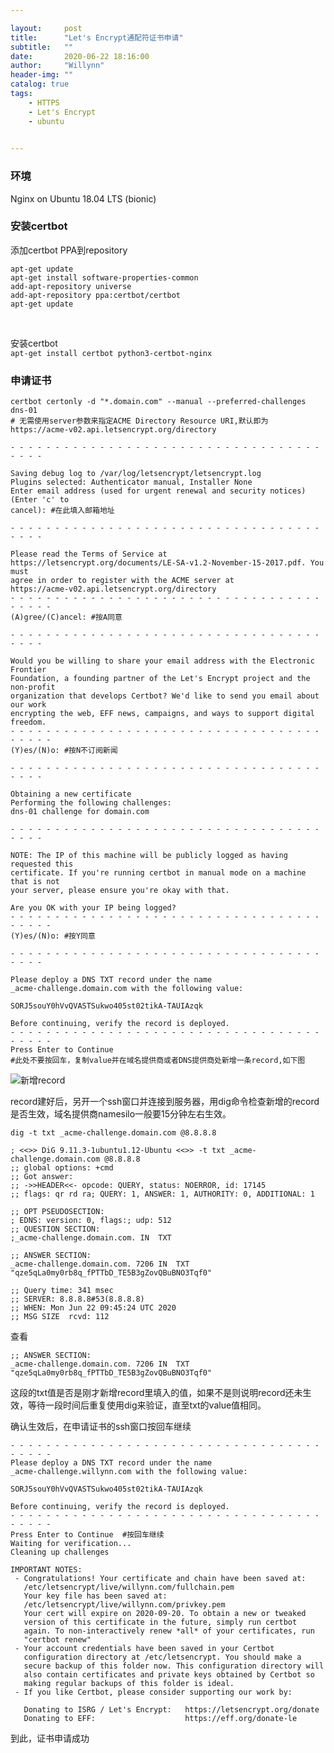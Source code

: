```yaml
---

layout:     post
title:      "Let's Encrypt通配符证书申请"
subtitle:   ""
date:       2020-06-22 18:16:00
author:     "Willynn"
header-img: ""
catalog: true
tags:
    - HTTPS
    - Let's Encrypt
    - ubuntu
    

---
```




### 环境
Nginx on Ubuntu 18.04 LTS (bionic)<br>

### 安装certbot
添加certbot PPA到repository
```
apt-get update
apt-get install software-properties-common
add-apt-repository universe
add-apt-repository ppa:certbot/certbot
apt-get update
```
<br>

安装certbot<br>
```apt-get install certbot python3-certbot-nginx```
<br>

### 申请证书
```
certbot certonly -d "*.domain.com" --manual --preferred-challenges dns-01   
# 无需使用server参数来指定ACME Directory Resource URI,默认即为https://acme-v02.api.letsencrypt.org/directory
```
```- - - - - - - - - - - - - - - - - - - - - - - - - - - - - - - - - - - - - - - ```
```
Saving debug log to /var/log/letsencrypt/letsencrypt.log
Plugins selected: Authenticator manual, Installer None
Enter email address (used for urgent renewal and security notices) (Enter 'c' to
cancel): #在此填入邮箱地址
```
```- - - - - - - - - - - - - - - - - - - - - - - - - - - - - - - - - - - - - - - ```
```
Please read the Terms of Service at
https://letsencrypt.org/documents/LE-SA-v1.2-November-15-2017.pdf. You must
agree in order to register with the ACME server at
https://acme-v02.api.letsencrypt.org/directory
- - - - - - - - - - - - - - - - - - - - - - - - - - - - - - - - - - - - - - - -
(A)gree/(C)ancel: #按A同意
```
```- - - - - - - - - - - - - - - - - - - - - - - - - - - - - - - - - - - - - - - ```
```
Would you be willing to share your email address with the Electronic Frontier
Foundation, a founding partner of the Let's Encrypt project and the non-profit
organization that develops Certbot? We'd like to send you email about our work
encrypting the web, EFF news, campaigns, and ways to support digital freedom.
- - - - - - - - - - - - - - - - - - - - - - - - - - - - - - - - - - - - - - - -
(Y)es/(N)o: #按N不订阅新闻
```
```- - - - - - - - - - - - - - - - - - - - - - - - - - - - - - - - - - - - - - - ```
```
Obtaining a new certificate
Performing the following challenges:
dns-01 challenge for domain.com
```
```- - - - - - - - - - - - - - - - - - - - - - - - - - - - - - - - - - - - - - - ```
```
NOTE: The IP of this machine will be publicly logged as having requested this
certificate. If you're running certbot in manual mode on a machine that is not
your server, please ensure you're okay with that.

Are you OK with your IP being logged?
- - - - - - - - - - - - - - - - - - - - - - - - - - - - - - - - - - - - - - - -
(Y)es/(N)o: #按Y同意
```
```- - - - - - - - - - - - - - - - - - - - - - - - - - - - - - - - - - - - - - - ```
```
Please deploy a DNS TXT record under the name
_acme-challenge.domain.com with the following value:

SORJ5souY0hVvQVASTSukwo405st02tikA-TAUIAzqk

Before continuing, verify the record is deployed.
- - - - - - - - - - - - - - - - - - - - - - - - - - - - - - - - - - - - - - - -
Press Enter to Continue
#此处不要按回车，复制value并在域名提供商或者DNS提供商处新增一条record,如下图
```
![新增record](/img/in-post/2020-06-22/acme-challenge.png "新增record")<br>

record建好后，另开一个ssh窗口并连接到服务器，用dig命令检查新增的record是否生效，域名提供商namesilo一般要15分钟左右生效。
```
dig -t txt _acme-challenge.domain.com @8.8.8.8

; <<>> DiG 9.11.3-1ubuntu1.12-Ubuntu <<>> -t txt _acme-challenge.domain.com @8.8.8.8
;; global options: +cmd
;; Got answer:
;; ->>HEADER<<- opcode: QUERY, status: NOERROR, id: 17145
;; flags: qr rd ra; QUERY: 1, ANSWER: 1, AUTHORITY: 0, ADDITIONAL: 1

;; OPT PSEUDOSECTION:
; EDNS: version: 0, flags:; udp: 512
;; QUESTION SECTION:
;_acme-challenge.domain.com. IN  TXT

;; ANSWER SECTION:
_acme-challenge.domain.com. 7206 IN  TXT "qze5qLa0my0rb8q_fPTTbD_TE5B3gZovQBuBNO3Tqf0"

;; Query time: 341 msec
;; SERVER: 8.8.8.8#53(8.8.8.8)
;; WHEN: Mon Jun 22 09:45:24 UTC 2020
;; MSG SIZE  rcvd: 112

```
查看
```
;; ANSWER SECTION:
_acme-challenge.domain.com. 7206 IN  TXT "qze5qLa0my0rb8q_fPTTbD_TE5B3gZovQBuBNO3Tqf0"
```
这段的txt值是否是刚才新增record里填入的值，如果不是则说明record还未生效，等待一段时间后重复使用dig来验证，直至txt的value值相同。<br>

确认生效后，在申请证书的ssh窗口按回车继续
```
- - - - - - - - - - - - - - - - - - - - - - - - - - - - - - - - - - - - - - - -
Please deploy a DNS TXT record under the name
_acme-challenge.willynn.com with the following value:

SORJ5souY0hVvQVASTSukwo405st02tikA-TAUIAzqk

Before continuing, verify the record is deployed.
- - - - - - - - - - - - - - - - - - - - - - - - - - - - - - - - - - - - - - - -
Press Enter to Continue  #按回车继续
Waiting for verification...
Cleaning up challenges

IMPORTANT NOTES:
 - Congratulations! Your certificate and chain have been saved at:
   /etc/letsencrypt/live/willynn.com/fullchain.pem
   Your key file has been saved at:
   /etc/letsencrypt/live/willynn.com/privkey.pem
   Your cert will expire on 2020-09-20. To obtain a new or tweaked
   version of this certificate in the future, simply run certbot
   again. To non-interactively renew *all* of your certificates, run
   "certbot renew"
 - Your account credentials have been saved in your Certbot
   configuration directory at /etc/letsencrypt. You should make a
   secure backup of this folder now. This configuration directory will
   also contain certificates and private keys obtained by Certbot so
   making regular backups of this folder is ideal.
 - If you like Certbot, please consider supporting our work by:

   Donating to ISRG / Let's Encrypt:   https://letsencrypt.org/donate
   Donating to EFF:                    https://eff.org/donate-le

```
到此，证书申请成功
